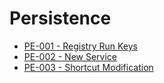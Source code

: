 # Persistence

* [PE-001 - Registry Run Keys](https://pentestlab.blog/2019/10/01/persistence-registry-run-keys/)
* [PE-002 - New Service]()
* [PE-003 - Shortcut Modification]()

